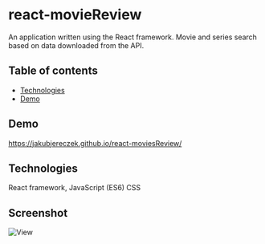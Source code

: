 # react-movieReview
An application written using the React framework.
Movie and series search based on data downloaded from the API.

## Table of contents
* [Technologies](#technologies)
* [Demo](#demo)

## Demo
https://jakubjereczek.github.io/react-moviesReview/

## Technologies
React framework,
JavaScript (ES6)
CSS

## Screenshot 
![View](./images/example.gif)
